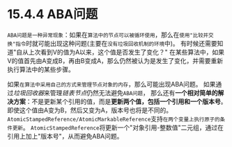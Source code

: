 

15.4.4 ABA问题
=======

`ABA问题是一种异常现象`：如果在`算法中的节点可以被循环使用`，那么在`使用"比较并交换"指令`时就可能出现这种问题(主要在`没有垃圾回收机制的环境`中)。
有时候还需要知道"自从上次看到V的值为A以来，这个值是否发生了变化？"
在某些算法中，如果V的值首先由A变成B，再由B变成A，那么仍然被认为是发生了变化，并需要重新执行算法中的某些步骤。

如果`在算法中采用自己的方式来管理节点对象的内存`，那么可能出现ABA问题。
如果通过*垃圾回收器*来管理*链表节点*仍然无法避免`ABA问题`，
那么还有**一个相对简单的解决方案**：不是更新某个引用的值，而是**更新两个值，包括一个引用和一个版本号**。
即使这个值由A变为B，然后又变为A，版本号也将是不同的。
`AtomicStampedReference/AtomicMarkableReference`支持`在两个变量上执行原子的条件更新`。
`AtomicStampedReference`将更新一个"对象引用-整数值"二元组，通过在引用上加上"版本号"，从而避免ABA问题。

